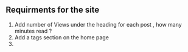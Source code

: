 ## Requirments for the site 

1. Add  number of Views under the heading for each post , how many minutes read ? 
2. Add a tags section on the home page 
3. 